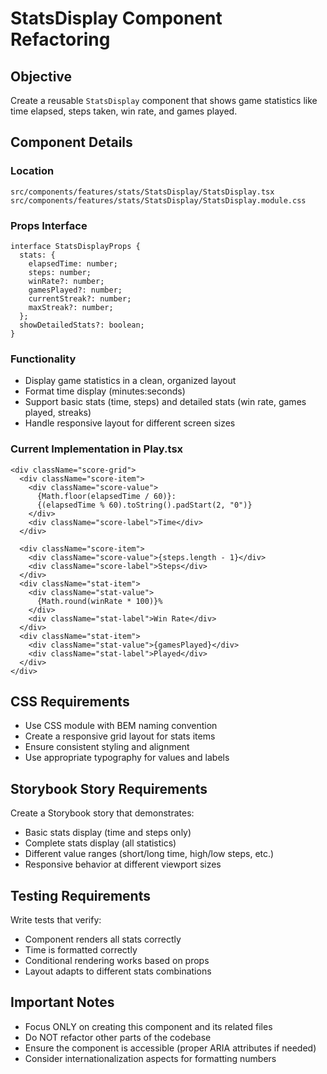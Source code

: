# StatsDisplay Component Refactoring

## Objective
Create a reusable `StatsDisplay` component that shows game statistics like time elapsed, steps taken, win rate, and games played.

## Component Details

### Location
`src/components/features/stats/StatsDisplay/StatsDisplay.tsx`
`src/components/features/stats/StatsDisplay/StatsDisplay.module.css`

### Props Interface
```tsx
interface StatsDisplayProps {
  stats: {
    elapsedTime: number;
    steps: number;
    winRate?: number;
    gamesPlayed?: number;
    currentStreak?: number;
    maxStreak?: number;
  };
  showDetailedStats?: boolean;
}
```

### Functionality
- Display game statistics in a clean, organized layout
- Format time display (minutes:seconds)
- Support basic stats (time, steps) and detailed stats (win rate, games played, streaks)
- Handle responsive layout for different screen sizes

### Current Implementation in Play.tsx
```tsx
<div className="score-grid">
  <div className="score-item">
    <div className="score-value">
      {Math.floor(elapsedTime / 60)}:
      {(elapsedTime % 60).toString().padStart(2, "0")}
    </div>
    <div className="score-label">Time</div>
  </div>

  <div className="score-item">
    <div className="score-value">{steps.length - 1}</div>
    <div className="score-label">Steps</div>
  </div>
  <div className="stat-item">
    <div className="stat-value">
      {Math.round(winRate * 100)}%
    </div>
    <div className="stat-label">Win Rate</div>
  </div>
  <div className="stat-item">
    <div className="stat-value">{gamesPlayed}</div>
    <div className="stat-label">Played</div>
  </div>
</div>
```

## CSS Requirements
- Use CSS module with BEM naming convention
- Create a responsive grid layout for stats items
- Ensure consistent styling and alignment
- Use appropriate typography for values and labels

## Storybook Story Requirements
Create a Storybook story that demonstrates:
- Basic stats display (time and steps only)
- Complete stats display (all statistics)
- Different value ranges (short/long time, high/low steps, etc.)
- Responsive behavior at different viewport sizes

## Testing Requirements
Write tests that verify:
- Component renders all stats correctly
- Time is formatted correctly
- Conditional rendering works based on props
- Layout adapts to different stats combinations

## Important Notes
- Focus ONLY on creating this component and its related files
- Do NOT refactor other parts of the codebase
- Ensure the component is accessible (proper ARIA attributes if needed)
- Consider internationalization aspects for formatting numbers
